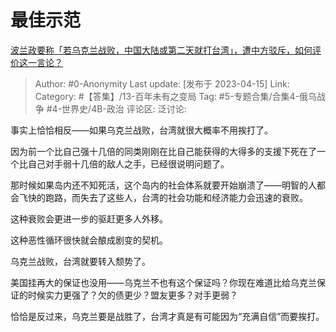 # 最佳示范
[波兰政要称「若乌克兰战败，中国大陆或第二天就打台湾」，遭中方驳斥，如何评价这一言论？](https://www.zhihu.com/question/595521347/answer/2984978761)

> Author: #0-Anonymity
> Last update: [发布于 2023-04-15]
> Link:
> Category: #【答集】/13-百年未有之变局
> Tag: #5-专题合集/合集4-俄乌战争 #4-世界史/4B-政治
> 评论区:
> 泛讨论:

事实上恰恰相反——如果乌克兰战败，台湾就很大概率不用挨打了。

因为前一个比自己强十几倍的同类刚刚在比自己能获得的大得多的支援下死在了一个比自己对手弱十几倍的敌人之手，已经很说明问题了。

那时候如果岛内还不知死活，这个岛内的社会体系就要开始崩溃了——明智的人都会飞快的跑路，而失去了这些人，台湾的社会功能和经济能力会迅速的衰败。

这种衰败会更进一步的驱赶更多人外移。

这种恶性循环很快就会酿成剧变的契机。

乌克兰战败，台湾就要转入颓势了。

美国挂再大的保证也没用——乌克兰不也有这个保证吗？你现在难道比给乌克兰保证的时候实力更强了？欠的债更少？盟友更多？对手更弱？

恰恰是反过来，乌克兰要是战胜了，台湾才真是有可能因为“充满自信”而要挨打。
